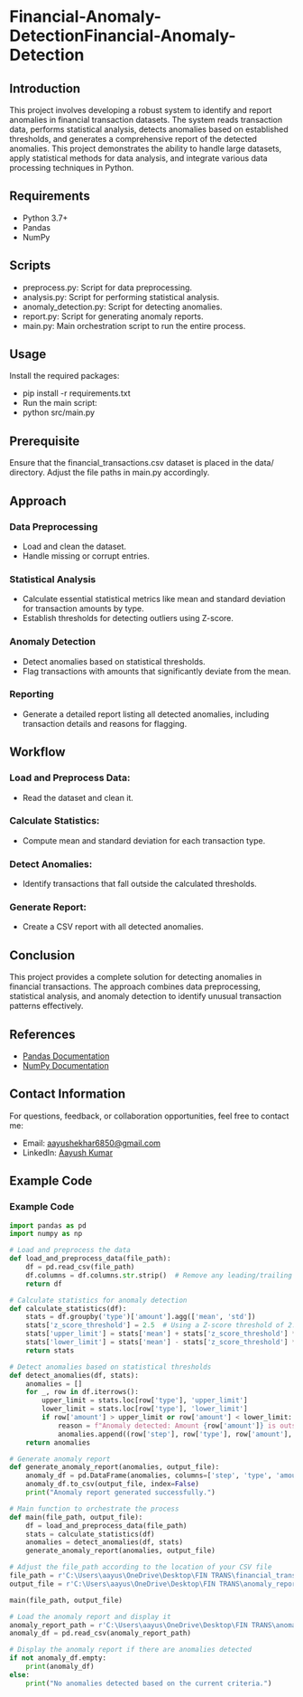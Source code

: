 # Financial-Anomaly-DetectionFinancial-Anomaly-Detection
## Introduction
This project involves developing a robust system to identify and report anomalies in financial transaction datasets. The system reads transaction data, performs statistical analysis, detects anomalies based on established thresholds, and generates a comprehensive report of the detected anomalies. This project demonstrates the ability to handle large datasets, apply statistical methods for data analysis, and integrate various data processing techniques in Python.

## Requirements
- Python 3.7+
- Pandas
- NumPy

## Scripts
- preprocess.py: Script for data preprocessing.
- analysis.py: Script for performing statistical analysis.
- anomaly_detection.py: Script for detecting anomalies.
- report.py: Script for generating anomaly reports.
- main.py: Main orchestration script to run the entire process.

## Usage
Install the required packages:
- pip install -r requirements.txt
- Run the main script:
- python src/main.py

## Prerequisite
Ensure that the financial_transactions.csv dataset is placed in the data/ directory. Adjust the file paths in main.py accordingly.

## Approach
### Data Preprocessing
- Load and clean the dataset.
- Handle missing or corrupt entries.
### Statistical Analysis
- Calculate essential statistical metrics like mean and standard deviation for transaction amounts by type.
- Establish thresholds for detecting outliers using Z-score.
### Anomaly Detection
- Detect anomalies based on statistical thresholds.
- Flag transactions with amounts that significantly deviate from the mean.
### Reporting
- Generate a detailed report listing all detected anomalies, including transaction details and reasons for flagging.

## Workflow
### Load and Preprocess Data:
- Read the dataset and clean it.
### Calculate Statistics:
- Compute mean and standard deviation for each transaction type.
### Detect Anomalies:
- Identify transactions that fall outside the calculated thresholds.
### Generate Report:
- Create a CSV report with all detected anomalies.

## Conclusion
This project provides a complete solution for detecting anomalies in financial transactions. The approach combines data preprocessing, statistical analysis, and anomaly detection to identify unusual transaction patterns effectively.

## References
- [Pandas Documentation](https://pandas.pydata.org/pandas-docs/stable/)
- [NumPy Documentation](https://numpy.org/doc/)
## Contact Information
For questions, feedback, or collaboration opportunities, feel free to contact me:

- Email: aayushekhar6850@gmail.com
- LinkedIn: [Aayush Kumar](www.linkedin.com/in/aayush-kumar-0a1b9921a)

## Example Code
### Example Code
```python
import pandas as pd
import numpy as np

# Load and preprocess the data
def load_and_preprocess_data(file_path):
    df = pd.read_csv(file_path)
    df.columns = df.columns.str.strip()  # Remove any leading/trailing spaces
    return df

# Calculate statistics for anomaly detection
def calculate_statistics(df):
    stats = df.groupby('type')['amount'].agg(['mean', 'std'])
    stats['z_score_threshold'] = 2.5  # Using a Z-score threshold of 2.5 for anomaly detection
    stats['upper_limit'] = stats['mean'] + stats['z_score_threshold'] * stats['std']
    stats['lower_limit'] = stats['mean'] - stats['z_score_threshold'] * stats['std']
    return stats

# Detect anomalies based on statistical thresholds
def detect_anomalies(df, stats):
    anomalies = []
    for _, row in df.iterrows():
        upper_limit = stats.loc[row['type'], 'upper_limit']
        lower_limit = stats.loc[row['type'], 'lower_limit']
        if row['amount'] > upper_limit or row['amount'] < lower_limit:
            reason = f"Anomaly detected: Amount {row['amount']} is outside the range ({lower_limit}, {upper_limit})"
            anomalies.append((row['step'], row['type'], row['amount'], row['nameOrig'], row['nameDest'], reason))
    return anomalies

# Generate anomaly report
def generate_anomaly_report(anomalies, output_file):
    anomaly_df = pd.DataFrame(anomalies, columns=['step', 'type', 'amount', 'nameOrig', 'nameDest', 'reason_for_anomaly'])
    anomaly_df.to_csv(output_file, index=False)
    print("Anomaly report generated successfully.")

# Main function to orchestrate the process
def main(file_path, output_file):
    df = load_and_preprocess_data(file_path)
    stats = calculate_statistics(df)
    anomalies = detect_anomalies(df, stats)
    generate_anomaly_report(anomalies, output_file)

# Adjust the file_path according to the location of your CSV file
file_path = r'C:\Users\aayus\OneDrive\Desktop\FIN TRANS\financial_transactions.csv'
output_file = r'C:\Users\aayus\OneDrive\Desktop\FIN TRANS\anomaly_report.csv'

main(file_path, output_file)

# Load the anomaly report and display it
anomaly_report_path = r'C:\Users\aayus\OneDrive\Desktop\FIN TRANS\anomaly_report.csv'
anomaly_df = pd.read_csv(anomaly_report_path)

# Display the anomaly report if there are anomalies detected
if not anomaly_df.empty:
    print(anomaly_df)
else:
    print("No anomalies detected based on the current criteria.")

